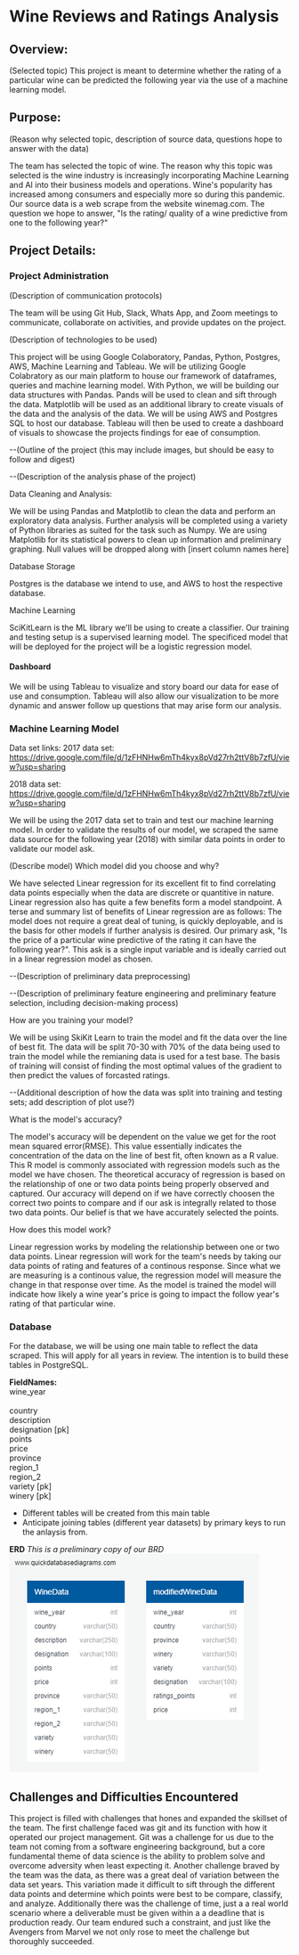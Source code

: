 # Wine Reviews and Ratings Analysis

## Overview:
(Selected topic)
This project is meant to determine whether the rating of a particular wine can be predicted the following year via the use of a machine learning model. 

## Purpose:
(Reason why selected topic, description of source data, questions hope to answer with the data)

The team has selected the topic of wine. The reason why this topic was selected is the wine industry is increasingly incorporating Machine Learning and AI into their business models and operations. Wine's popularity has increased among consumers and especially more so during this pandemic. Our source data is a web scrape from the website winemag.com. The question we hope to answer, "Is the rating/ quality of a wine predictive from one to the following year?"

## Project Details:

### Project Administration
(Description of communication protocols)

The team will be using Git Hub, Slack, Whats App, and Zoom meetings to communicate, collaborate on activities, and provide updates on the project. 

(Description of technologies to be used)


This project will be using Google Colaboratory, Pandas, Python, Postgres, AWS, Machine Learning and Tableau. We will be utilizing Google Colabratory as our main platform to house our framework of dataframes, queries and machine learning model. With Python, we will be building our data structures with Pandas. Pands will be used to clean and sift through the data. Matplotlib will be used as an additional library to create visuals of the data and the analysis of the data. We will be using AWS and Postgres SQL to host our database. Tableau will then be used to create a dashboard of visuals to showcase the projects findings for eae of consumption.

--(Outline of the project (this may include images, but should be easy to follow and digest)

--(Description of the analysis phase of the project)

Data Cleaning and Analysis:

We will be using Pandas and Matplotlib to clean the data and perform an exploratory data analysis. Further analysis will be completed using a variety of Python libraries as suited for the task such as Numpy. We are using Matplotlib for its statistical powers to clean up information and preliminary graphing. Null values will be dropped along with [insert column names here]


Database Storage

Postgres is the database we intend to use, and AWS to host the respective database.

Machine Learning

SciKitLearn is the ML library we'll be using to create a classifier. Our training and testing setup is a supervised learning model. The specificed model that will be deployed for the project will be a logistic regression model.

#### Dashboard

We will be using Tableau to visualize and story board our data for ease of use and consumption. Tableau will also allow our visualization to be more dynamic and answer follow up questions that may arise form our analysis. 


### Machine Learning Model

Data set links:
2017 data set: https://drive.google.com/file/d/1zFHNHw6mTh4kyx8pVd27rh2ttV8b7zfU/view?usp=sharing

2018 data set: https://drive.google.com/file/d/1zFHNHw6mTh4kyx8pVd27rh2ttV8b7zfU/view?usp=sharing

We will be using the 2017 data set to train and test our machine learning model. In order to validate the results of our model, we scraped the same data source for the following year (2018) with similar data points in order to validate our model ask. 


(Describe model)
Which model did you choose and why? 

We have selected Linear regression for its excellent fit to find correlating data points especially when the data are discrete or quantitive in nature. Linear regression also has quite a few benefits form a model standpoint. A terse and summary list of benefits of Linear regression are as follows:  The model does not require a great deal of tuning, is quickly deployable, and is the basis for other models if further analysis is desired. Our primary ask, "Is the price of a particular wine predictive of the rating it can have the following year?". This ask is a single input variable and is ideally carried out in a linear regression model as chosen. 

--(Description of preliminary data preprocessing)

--(Description of preliminary feature engineering and preliminary feature selection, including decision-making process)

How are you training your model?

We will be using SkiKit Learn to train the model and fit the data over the line of best fit. The data will be split 70-30 with 70% of the data being used to train the model while the remianing data is used for a test base. The basis of training will consist of finding the most optimal values of the gradient to then predict the values of forcasted ratings. 

--(Additional description of how the data was split into training and testing sets; add description of plot use?)

What is the model's accuracy?

The model's accuracy will be dependent on the value we get for the root mean squared error(RMSE). This value essentially indicates the concentration of the data on the line of best fit, often known as a R value. This R model is commonly associated with regression models such as the model we have chosen. The theoretical accuracy of regression is based on the relationship of one or two data points being properly observed and captured. Our accuracy will depend on if we have correctly choosen the correct two points to compare and if our ask is integrally related to those two data points. Our belief is that we have accurately selected the points. 

How does this model work?

Linear regression works by modeling the relationship between one or two data points. Linear regression will work for the team's needs by taking our data points of rating and features of a continous response. Since what we are measuring is a continous value, the regression model will measure the change in that response over time. As the model is trained the model will indicate how likely a wine year's price is going to impact the follow year's rating of that particular wine.

### Database

For the database, we will be using one main table to reflect the data scraped.
This will apply for all years in review. The intention is to build these tables in PostgreSQL.

**FieldNames:**<br/>
wine_year<br/> 	  
country<br/>
description<br/>
designation [pk]<br/>
points<br/>
price<br/>
province<br/>
region_1<br/>
region_2<br/>
variety [pk]<br/>
winery [pk]<br/>

- Different tables will be created from this main table
- Anticipate joining tables (different year datasets) by primary keys to run the anlaysis from. 

**ERD**
*This is a preliminary copy of our BRD*
![Preliminary ERD](https://github.com/fchoi0505/Wine_Ratings_Prices/blob/main/Resources/PrelimDatabase.png)

## Challenges and Difficulties Encountered

This project is filled with challenges that hones and expanded the skillset of the team. The first challenge faced was git and its function with how it operated our project management. Git was a challenge for us due to the team not coming from a software engineering background, but a core fundamental theme of data science is the ability to problem solve and overcome adversity when least expecting it. Another challenge braved by the team was the data,  as there was a great deal of variation between the data set years. This variation made it difficult to sift through the different data points and determine which points were best to be compare, classify, and analyze. Additionally there was the challenge of time, just a a real world scenario where a deliverable must be given within a a deadline that is production ready.  Our team endured such a constraint, and just like the Avengers from Marvel we not only rose to meet the challenge but thoroughly succeeded. 
